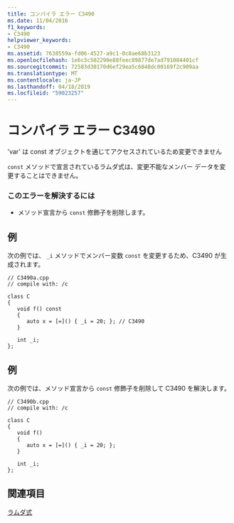 ```yaml
---
title: コンパイラ エラー C3490
ms.date: 11/04/2016
f1_keywords:
- C3490
helpviewer_keywords:
- C3490
ms.assetid: 7638559a-fd06-4527-a9c1-0c8ae68b3123
ms.openlocfilehash: 1e6c3c502290e88feec89877de7ad791084401cf
ms.sourcegitcommit: 72583d30170d6ef29ea5c6848dc00169f2c909aa
ms.translationtype: MT
ms.contentlocale: ja-JP
ms.lasthandoff: 04/18/2019
ms.locfileid: "59023257"
---
```

# <a name="compiler-error-c3490"></a>コンパイラ エラー C3490

'var' は const オブジェクトを通じてアクセスされているため変更できません

`const` メソッドで宣言されているラムダ式は、変更不能なメンバー データを変更することはできません。

### <a name="to-correct-this-error"></a>このエラーを解決するには

- メソッド宣言から `const` 修飾子を削除します。

## <a name="example"></a>例

次の例では、 `_i` メソッドでメンバー変数 `const` を変更するため、C3490 が生成されます。

```
// C3490a.cpp
// compile with: /c

class C
{
   void f() const
   {
      auto x = [=]() { _i = 20; }; // C3490
   }

   int _i;
};
```

## <a name="example"></a>例

次の例では、メソッド宣言から `const` 修飾子を削除して C3490 を解決します。

```
// C3490b.cpp
// compile with: /c

class C
{
   void f()
   {
      auto x = [=]() { _i = 20; };
   }

   int _i;
};
```

## <a name="see-also"></a>関連項目

[ラムダ式](../../cpp/lambda-expressions-in-cpp.md)